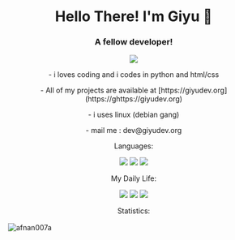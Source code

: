 
<h1 align="center">Hello There! I'm Giyu 🥰</h1>
<h3 align="center">A fellow developer!</h3>
<p align="center">
<img src="https://static.myfigurecollection.net/upload/pictures/2021/02/11/2632738.gif"/>
</p>

<p align="center">
- i loves coding and i codes in python and html/css
<p align="center">
-  All of my projects are available at [https://giyudev.org](https://ghttps://giyudev.org)
<p align="center">
- i uses linux (debian gang)
<p align="center">
- mail me : dev@giyudev.org
  </p>
  <summary>
  <p align="center">
    Languages:
  </summary>
  
  <p align="center">
    <img src="https://img.shields.io/badge/-Python-blue">
    <img src="https://img.shields.io/badge/-bash-green">
     <img src="https://img.shields.io/badge/-HTML-red">
  <p>
    
   <summary>
     <p align="center">
    My Daily Life:
  </summary>
  
  <p align="center">
    <img src="https://img.shields.io/badge/-Spotify-brightgreen">
    <img src="https://img.shields.io/badge/-VS%20Code-blue">
    <img src="https://img.shields.io/badge/-Debian-darkblue">
  </p>
  
   <summary>
  <p align="center">
   Statistics:
  </summary>
  
<p>&nbsp;<img align="center" src="https://github-readme-stats.vercel.app/api?username=afnan007a&show_icons=true&theme=dark&locale=en" alt="afnan007a" /></p>

